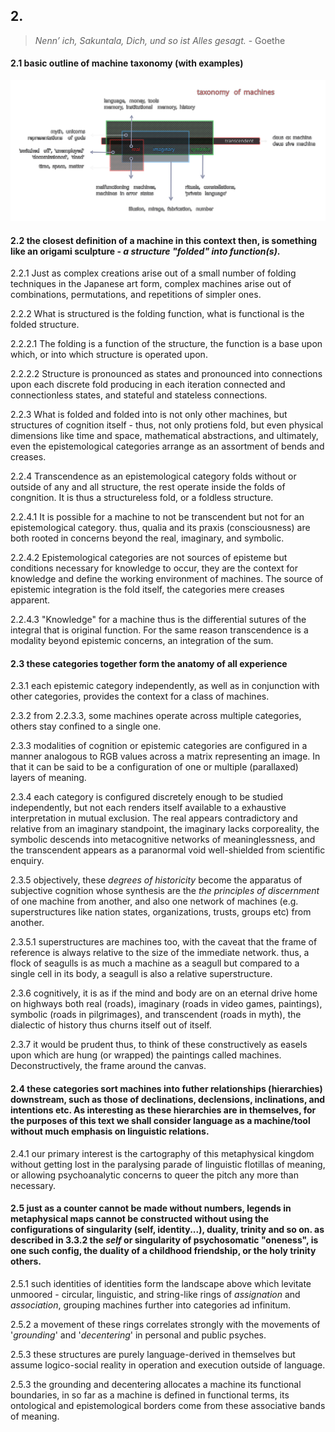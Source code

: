 ## 2.

> _Nenn’ ich, Sakuntala, Dich, und so ist Alles gesagt._ - Goethe

#### 2.1 basic outline of machine taxonomy (with examples)
![tom](../../../../attachments/taxonomy_of_machines.svg) 


#### 2.2 the closest definition of a machine in this context then, is something like an origami sculpture - _a structure "folded" into function(s)_.

2.2.1 Just as complex creations arise out of a small number of folding techniques in the Japanese art form, complex machines arise out of combinations, permutations, and repetitions of simpler ones.

2.2.2 What is structured is the folding function, what is functional is the folded structure.

2.2.2.1 The folding is a function of the structure, the function is a base upon which, or into which structure is operated upon.

2.2.2.2 Structure is pronounced as states and pronounced into connections upon each discrete fold producing in each iteration connected and connectionless states, and stateful and stateless connections. 

2.2.3 What is folded and folded into is not only other machines, but structures of cognition itself - thus, not only protiens fold, but even physical dimensions like time and space, mathematical abstractions, and ultimately, even the epistemological categories arrange as an assortment of bends and creases.

2.2.4 Transcendence as an epistemological category folds without or outside of any and all structure, the rest operate inside the folds of congnition. It is thus a structureless fold, or a foldless structure.

2.2.4.1 It is possible for a machine to not be transcendent but not for an epistemological category. thus, qualia and its praxis (consciousness) are both rooted in concerns beyond the real, imaginary, and symbolic.

2.2.4.2 Epistemological categories are not sources of episteme but conditions necessary for knowledge to occur, they are the context for knowledge and define the working environment of machines. The source of epistemic integration is the fold itself, the categories mere creases apparent. 

2.2.4.3 "Knowledge" for a machine thus is the differential sutures of the integral that is original function. For the same reason transcendence is a modality beyond epistemic concerns, an integration of the sum.


#### 2.3 these categories together form the anatomy of all experience

2.3.1 each epistemic category independently, as well as in conjunction with other categories, provides the context for a class of machines.


2.3.2 from 2.2.3.3, some machines operate across multiple categories, others stay confined to a single one.


2.3.3 modalities of cognition or epistemic categories are configured in a manner analogous to RGB values across a matrix representing an image. In that it can be said to be a configuration of one or multiple (parallaxed) layers of meaning. 

2.3.4 each category is configured discretely enough to be studied independently, but not each renders itself available to a exhaustive interpretation in mutual exclusion. The real appears contradictory and relative from an imaginary standpoint, the imaginary lacks corporeality, the symbolic descends into metacognitive networks of meaninglessness, and the transcendent appears as a paranormal void well-shielded from scientific enquiry.

2.3.5 objectively, these _degrees of historicity_ become the apparatus of subjective cognition whose synthesis are the _the principles of discernment_ of one machine from another, and also one network of machines (e.g. superstructures like nation states, organizations, trusts, groups etc) from another.

2.3.5.1 superstructures are machines too, with the caveat that the frame of reference is always relative to the size of the immediate network. thus, a flock of seagulls is as much a machine as a seagull but compared to a single cell in its body, a seagull is also a relative superstructure.

2.3.6 cognitively, it is as if the mind and body are on an eternal drive home on highways both real (roads), imaginary (roads in video games, paintings), symbolic (roads in pilgrimages), and transcendent (roads in myth), the dialectic of history thus churns itself out of itself.

2.3.7 it would be prudent thus, to think of these constructively as easels upon which are hung (or wrapped) the paintings called machines. Deconstructively, the frame around the canvas. 


#### 2.4 these categories sort machines into futher relationships (hierarchies) downstream, such as those of declinations, declensions, inclinations, and intentions etc. As interesting as these hierarchies are in themselves, for the purposes of this text we shall consider language as a machine/tool without much emphasis on linguistic relations. 

2.4.1 our primary interest is the cartography of this metaphysical kingdom without getting lost in the paralysing parade of linguistic flotillas of meaning, or allowing psychoanalytic concerns to queer the pitch any more than necessary.


#### 2.5 just as a counter cannot be made without numbers, legends in metaphysical maps cannot be constructed without using the configurations of singularity (self, identity...), duality, trinity and so on. as described in 3.3.2 the _self_ or singularity of psychosomatic "oneness", is one such config, the duality of a childhood friendship, or the holy trinity others.

2.5.1 such identities of identities form the landscape above which levitate unmoored - circular, linguistic, and string-like rings of _assignation_ and _association_, grouping machines further into categories ad infinitum.

2.5.2 a movement of these rings correlates strongly with the movements of '_grounding_' and '_decentering_' in personal and public psyches.

2.5.3 these structures are purely language-derived in themselves but assume logico-social reality in operation and execution outside of language.

2.5.3 the grounding and decentering allocates a machine its functional boundaries, in so far as a machine is defined in functional terms, its ontological and epistemological borders come from these associative bands of meaning.